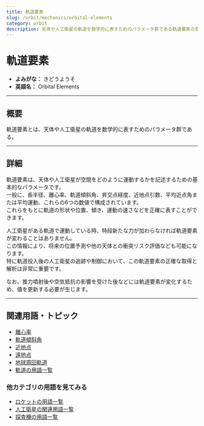 ```yaml
---
title: 軌道要素
slug: /orbit/mechanics/orbital-elements
category: orbit
description: 天体や人工衛星の軌道を数学的に表すためのパラメータ群である軌道要素の意味・定義・内容について解説します。  
---
```


# 軌道要素

- **よみがな：** きどうようそ  
- **英語名：** Orbital Elements  

---

## 概要

軌道要素とは、天体や人工衛星の軌道を数学的に表すためのパラメータ群である。  

---

## 詳細

軌道要素は、天体や人工衛星が空間をどのように運動するかを記述するための基本的なパラメータです。  
一般に、長半径、離心率、軌道傾斜角、昇交点経度、近地点引数、平均近点角または平均運動、これらの6つの数値で構成されています。  
これらをもとに軌道の形状や位置、傾き、運動の速さなどを正確に表すことができます。  

人工衛星がある軌道で運動している時、特段新たな力が加わらなければ軌道要素が変わることはありません。  
この情報により、将来の位置予測や他の天体との衝突リスク評価なども可能になります。  
特に軌道投入後の人工衛星の追跡や制御において、この軌道要素の正確な取得と解析は非常に重要です。  

なお、推力噴射後や空気抵抗の影響を受けた後などには軌道要素が変化するため、値を更新する必要が生じます。  

---

## 関連用語・トピック

- [離心率](/docs/orbit/mechanics/eccentricity)
- [軌道傾斜角](/docs/orbit/mechanics/inclination)
- [近地点](/docs/orbit/mechanics/perigee)
- [遠地点](/docs/orbit/mechanics/apogee)
- [地球周回軌道](/docs/orbit/type/geocentric-orbit)
- [軌道の用語一覧](/docs/category/orbit)

### 他カテゴリの用語を見てみる
- [ロケットの用語一覧](/docs/category/rocket)
- [人工衛星の関連用語一覧](/docs/category/satellite)
- [探査機の用語一覧](/docs/category/explorer)

